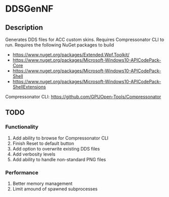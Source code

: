 # DDSGenNF
## Description
Generates DDS files for ACC custom skins. Requires Compressonator CLI to run. Requires the following NuGet packages to build
- https://www.nuget.org/packages/Extended.Wpf.Toolkit/
- https://www.nuget.org/packages/Microsoft-Windows10-APICodePack-Core
- https://www.nuget.org/packages/Microsoft-Windows10-APICodePack-Shell
- https://www.nuget.org/packages/Microsoft-Windows10-APICodePack-ShellExtensions

Compressonator CLI:
https://github.com/GPUOpen-Tools/Compressonator
## TODO
### Functionality
1. Add ability to browse for Compressonator CLI
2. Finish Reset to default button
3. Add option to overwrite existing DDS files
4. Add verbosity levels
5. Add ability to handle non-standard PNG files
### Performance
1. Better memory management
2. Limit amound of spawned subprocesses